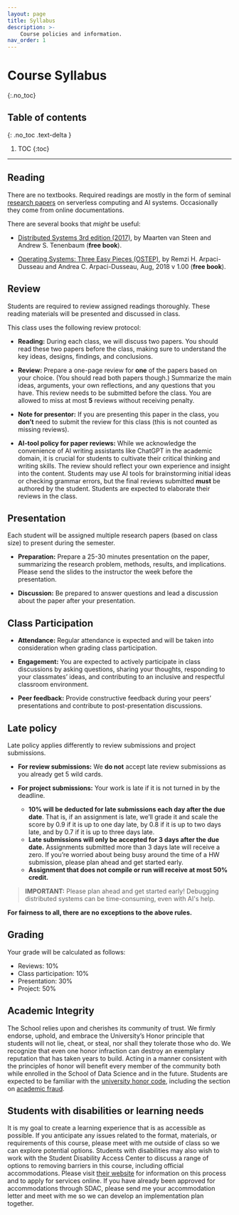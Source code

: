```yaml
---
layout: page
title: Syllabus
description: >-
    Course policies and information.
nav_order: 1
---
```


# Course Syllabus
{:.no_toc}

## Table of contents
{: .no_toc .text-delta }

1. TOC
{:toc}

---


## Reading 

There are no textbooks. Required readings are mostly in the form of seminal 
[research papers](/cs6501-serverless-ai-fall25/schedule/) on serverless computing and 
AI systems. Occasionally they come from online documentations. 

There are several books that *might* be useful:

* [Distributed Systems 3rd edition
(2017)](https://www.distributed-systems.net/index.php/books/ds3/),
by Maarten van Steen and Andrew S. Tenenbaum (**free book**).

* [Operating Systems: Three Easy Pieces (OSTEP)](http://pages.cs.wisc.edu/~remzi/OSTEP/), 
by Remzi H. Arpaci-Dusseau and Andrea C. Arpaci-Dusseau, Aug, 2018 v 1.00
(**free book**).


## Review

Students are required to review assigned readings thoroughly. These
reading materials will be presented and discussed in class. 

This class uses the following review protocol:

* **Reading:** During each class, we will discuss two papers. You 
should read these two papers before the class, making sure to
understand the key ideas, designs, findings, and conclusions. 

* **Review:** Prepare a one-page review for **one** of the papers
 based on your choice.  (You should read both papers though.)
Summarize the main ideas, arguments, your own reflections, and any
questions that you have.  This review needs to be submitted before
the class. You are allowed to miss at most **5** reviews without
receiving penalty. 

* **Note for presentor:** If you are presenting this paper in the
class, you **don’t** need to submit the review for this class (this
is not counted as missing reviews). 

* **AI-tool policy for paper reviews:** While we acknowledge the convenience of AI
writing assistants like ChatGPT in the academic domain, it is
crucial for students to cultivate their critical thinking and
writing skills. The review should reflect your own experience and
insight into the content. Students may use AI tools for
brainstorming initial ideas or checking grammar errors, but the
final reviews submitted **must** be authored by the student. Students
are expected to elaborate their reviews in the class.


## Presentation

Each student will be assigned multiple research papers (based on
class size) to present during the semester. 

* **Preparation:** Prepare a 25-30 minutes presentation on the paper,
summarizing the research problem, methods, results, and implications.
Please send the slides to the instructor the week before the presentation.

* **Discussion:** Be prepared to answer questions and lead a discussion
about the paper after your presentation. 


## Class Participation

* **Attendance:** Regular attendance is expected and will be taken into
consideration when grading class participation.

* **Engagement:** You are expected to actively participate in class
discussions by asking questions, sharing your thoughts, responding
to your classmates’ ideas, and contributing to an inclusive and
respectful classroom environment.

* **Peer feedback:** Provide constructive feedback during your peers’
presentations and contribute to post-presentation discussions.


## Late policy

Late policy applies differently to review submissions and project submissions.

* **For review submissions:** We **do not** accept late review
submissions as you already get 5 wild cards.

* **For project submissions:** Your work is late if it is not turned in by the deadline.

  - **10% will be deducted for late submissions each day after the due date**.
That is, if an assignment is late, we’ll grade it and scale the score by 0.9 if it is up to one day late, by 0.8 if it is up to two days late, and by 0.7 if it is up to three days late.
  - **Late submissions will only be accepted for 3 days after the due
date.** Assignments submitted more than 3 days late will receive
a zero. If you’re worried about being busy around the time of a HW
submission, please plan ahead and get started early.
  - **Assignment that does not compile or run will receive at most 50% credit.**

> **IMPORTANT:** Please plan ahead and get started early! Debugging
distributed systems can be time-consuming, even with AI's help. 

**For fairness to all, there are no exceptions to the above rules.**


## Grading

Your grade will be calculated as follows:

* Reviews: 10%
* Class participation: 10%
* Presentation: 30%
* Project: 50%


## Academic Integrity

The School relies upon and cherishes its community of trust. We
firmly endorse, uphold, and embrace the University’s Honor principle
that students will not lie, cheat, or steal, nor shall they tolerate
those who do. We recognize that even one honor infraction can destroy
an exemplary reputation that has taken years to build. Acting in a
manner consistent with the principles of honor will benefit every
member of the community both while enrolled in the School of Data
Science and in the future.  Students are expected to be familiar with
the [university honor code](https://honor.virginia.edu/), including
the section on [academic fraud](https://honor.virginia.edu/academic-fraud).



## Students with disabilities or learning needs

It is my goal to create a learning experience that is as accessible
as possible. If you anticipate any issues related to the format,
materials, or requirements of this course, please meet with me
outside of class so we can explore potential options. Students with
disabilities may also wish to work with the Student Disability Access
Center to discuss a range of options to removing barriers in this
course, including official accommodations. Please visit 
[their website](https://sdac.studenthealth.virginia.edu)
for information on this process and to apply for services online. If
you have already been approved for accommodations through SDAC,
please send me your accommodation letter and meet with me so we can
develop an implementation plan together.

